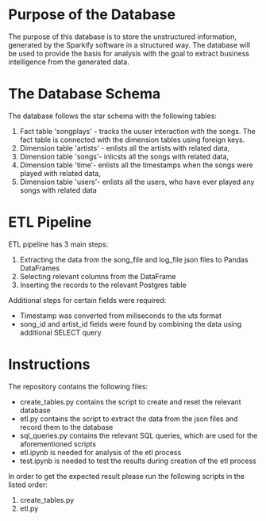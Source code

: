 # Purpose of the Database
The purpose of this database is to store the unstructured information, generated by the Sparkify software in a structured way.
The database will be used to provide the basis for analysis with the goal to extract business intelligence from the generated data.

# The Database Schema
The database follows the star schema with the following tables:
 1. Fact table 'songplays' - tracks the uuser interaction with the songs. 
         The fact table is connected with the dimension tables using foreign keys.
 2. Dimension table 'artists' - enlists all the artists with related data,
 3. Dimension table 'songs'- inlicsts all the songs with related data,
 4. Dimension table 'time'- enlists all the timestamps when the songs were played with related data,
 5. Dimension table 'users'- enlists all the users, who have ever played any songs with related data

# ETL Pipeline 
ETL pipeline has 3 main steps:
 1. Extracting the data from the song_file and log_file json files to Pandas DataFrames
 2. Selecting relevant columns from the DataFrame 
 3. Inserting the records to the relevant Postgres table 

Additional steps for certain fields were required:
 - Timestamp was converted from miliseconds to the uts format
 - song_id and artist_id fields were found by combining the data using additional SELECT query

# Instructions
The repository contains the following files:
 - create_tables.py contains the script to create and reset the relevant database
 - etl.py contains the script to extract the data from the json files and record them to the database
 - sql_queries.py contains the relevant SQL queries, which are used for the aforementioned scripts
 - etl.ipynb is needed for analysis of the etl process
 - test.ipynb is needed to test the results during creation of the etl process

In order to get the expected result please run the following scripts in the listed order:
 1. create_tables.py
 2. etl.py  
